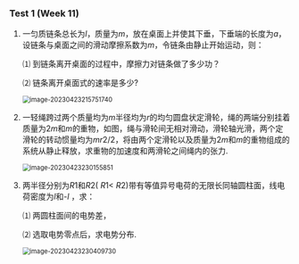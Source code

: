 ### Test 1 (Week 11)


1. 一匀质链条总长为*l*，质量为*m*，放在桌面上并使其下垂，下垂端的长度为*a*，设链条与桌面之间的滑动摩擦系数为*m*，令链条由静止开始运动，则：

    ⑴ 到链条离开桌面的过程中，摩擦力对链条做了多少功？

    ⑵ 链条离开桌面式的速率是多少?

    <img src="C:\Users\92470\AppData\Roaming\Typora\typora-user-images\image-20230423215751740.png" alt="image-20230423215751740" style="zoom:80%;" />





2. 一轻绳跨过两个质量均为*m*半径均为*r*的均匀圆盘状定滑轮，绳的两端分别挂着质量为2*m*和*m*的重物，如图，绳与滑轮间无相对滑动，滑轮轴光滑，两个定滑轮的转动惯量均为*mr*2/2，将由两个定滑轮以及质量为2*m*和*m*的重物组成的系统从静止释放，求重物的加速度和两滑轮之间绳内的张力.

    <img src="C:\Users\92470\AppData\Roaming\Typora\typora-user-images\image-20230423230155851.png" alt="image-20230423230155851" style="zoom: 80%;" />







3. 两半径分别为*R*1和*R*2( *R*1< *R*2)带有等值异号电荷的无限长同轴圆柱面，线电荷密度为*l*和-*l* ，求：

    ⑴ 两圆柱面间的电势差，
    
    ⑵ 选取电势零点后，求电势分布.

   <img src="C:\Users\92470\AppData\Roaming\Typora\typora-user-images\image-20230423230409730.png" alt="image-20230423230409730" style="zoom:80%;" />